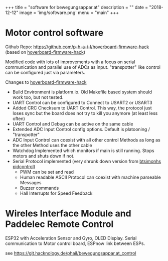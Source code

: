 +++
title = "software for bewegungsappar.at"
description = ""
date = "2018-12-12"
image = 'img/software.png'
menu = "main"
+++

# Motor control software
Github Repo: https://github.com/p-h-a-i-l/hoverboard-firmware-hack (based on [hoverboard-firmware-hack](https://github.com/NiklasFauth/hoverboard-firmware-hack))

Modified code with lots of improvements with a focus on serial communication and parallel use of ADCs as input. "transpotter" like control can be configured just via parameters.

Changes to [hoverboard-firmware-hack](https://github.com/NiklasFauth/hoverboard-firmware-hack)

* Build Environment is platform.io. Old Makefile based system should work too, but not tested.
* UART Control can be configured to Connect to USART2 or USART3
* Added CRC Checksum to UART Control. This way, the protocol just loses sync but the board does not try to kill you anymore (at least less often)
* UART Control and Debug can be active on the same cable
* Extended ADC Input Control config options. Default is platooning / "transpotter"
* ADC Input Control can coexist with all other control Methods as long as the other Method uses the other cable
* Watchdog Implemented which monitors if main is still running. Stops motors and shuts down if not.
* Serial Protocol implemented (very shrunk down version from [btsimonhs pidcontrol](https://github.com/btsimonh/hoverboard-firmware-hack))
  * PWM can be set and read
  * Human readable ASCII Protocol can coexist with machine parseable Messages
  * Buzzer commands
  * Hall Interrupts for Speed Feedback

# Wireles Interface Module and Paddelec Remote Control
ESP32 with Acceleration Sensor and Gyro, OLED Display. Serial communication to Motor control board, ESPnow link between ESPs.

see https://git.hacknology.de/phail/bewegungsappar.at_control